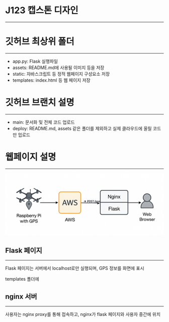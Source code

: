 # J123 캡스톤 디자인
---

# 깃허브 최상위 폴더
---
- app.py: Flask 실행파일
- assets: README.md에 사용될 이미지 등을 저장
- static: 자바스크립트 등 정적 웹페이지 구성요소 저장
- templates: index.html 등 웹 페이지 저장

# 깃허브 브랜치 설명
---
- main: 문서화 및 전체 코드 업로드
- deploy: README.md, assets 같은 폴더를 제외하고 실제 클라우드에 올릴 코드만 업로드

# 웹페이지 설명
---
![Diagram](./assets/web/web_diagram.png)

## Flask 페이지
---
Flask 페이지는 서버에서 localhost로만 실행되며, GPS 정보를 화면에 표시

templates 폴더에 

## nginx 서버
---
사용자는 nginx proxy를 통해 접속하고, nginx가 flask 페이지와 사용자 중간에 위치


